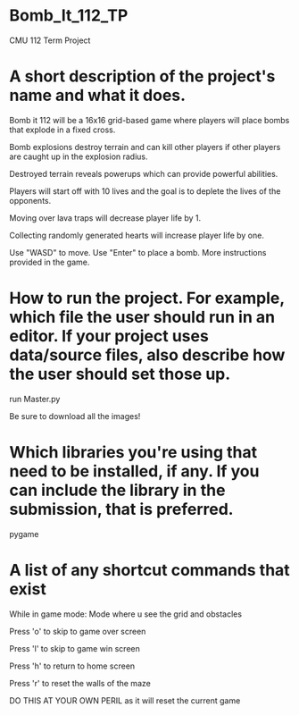 # Bomb_It_112_TP
CMU 112 Term Project


# A short description of the project's name and what it does. 

Bomb it 112 will be a 16x16 grid-based game where players will place bombs that explode in a fixed cross. 

Bomb explosions destroy terrain and can kill other players if other players are caught up in the explosion radius. 

Destroyed terrain reveals powerups which can provide powerful abilities.

Players will start off with 10 lives and the goal is to deplete the lives of the opponents. 

Moving over lava traps will decrease player life by 1.

Collecting randomly generated hearts will increase player life by one.

Use "WASD" to move. Use "Enter" to place a bomb. More instructions provided in the game.

# How to run the project. For example, which file the user should run in an editor. If your project uses data/source files, also describe how the user should set those up.

run Master.py

Be sure to download all the images!



# Which libraries you're using that need to be installed, if any. If you can include the library in the submission, that is preferred.

pygame

# A list of any shortcut commands that exist

While in game mode: Mode where u see the grid and obstacles

Press 'o' to skip to game over screen

Press 'l' to skip to game win screen

Press 'h' to return to home screen

Press 'r' to reset the walls of the maze

DO THIS AT YOUR OWN PERIL as it will reset the current game
